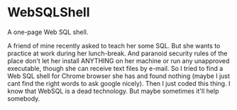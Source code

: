 WebSQLShell
===========

A one-page Web SQL shell.

A friend of mine recently asked to teach her some SQL. But she wants to practice at work during her lunch-break. And paranoid security rules of the place don't let her install ANYTHING on her machine or run any unapproved executable, though she can receive text files by e-mail. So I tried to find a Web SQL shell for Chrome browser she has and found nothing (maybe I just cant find the right words to ask google nicely). Then I just coded this thing. I know that WebSQL is a dead technology. But maybe sometimes it'll help somebody.
